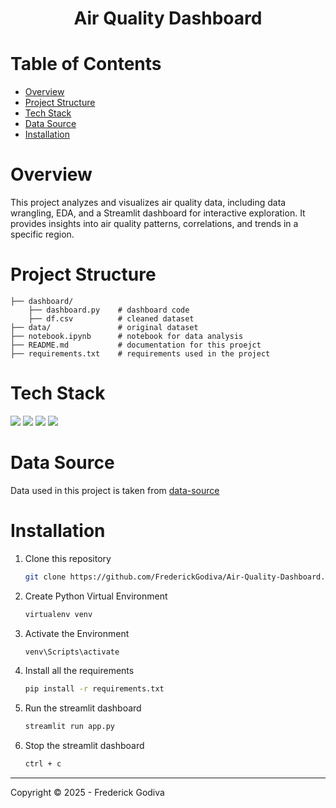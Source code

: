 <h1 align="center">Air Quality Dashboard</h1>

# Table of Contents

- [Overview](#overview)
- [Project Structure](#project-structure)
- [Tech Stack](#tech-stack)
- [Data Source](#data-source)
- [Installation](#installation)

# Overview

This project analyzes and visualizes air quality data, including data wrangling, EDA, and a Streamlit dashboard for interactive exploration. It provides insights into air quality patterns, correlations, and trends in a specific region.


# Project Structure

```
├── dashboard/
    ├── dashboard.py    # dashboard code
    ├── df.csv          # cleaned dataset
├── data/               # original dataset
├── notebook.ipynb      # notebook for data analysis
├── README.md           # documentation for this proejct
├── requirements.txt    # requirements used in the project
```


# Tech Stack

<a href="https://www.python.org/"><img src="https://img.shields.io/badge/Python-FFD43B?style=for-the-badge&logo=python&logoColor=blue"/></a>
<a href="https://jupyter.org/"><img src="https://img.shields.io/badge/Jupyter-F37626.svg?&style=for-the-badge&logo=Jupyter&logoColor=white"/></a>
<a href="https://pandas.pydata.org/"><img src="https://img.shields.io/badge/Pandas-2C2D72?style=for-the-badge&logo=pandas&logoColor=white"/></a>
<a href="https://streamlit.io/"><img src="https://img.shields.io/badge/Streamlit-FF4B4B?style=for-the-badge&logo=Streamlit&logoColor=white"/></a>


# Data Source

Data used in this project is taken from [data-source](https://github.com/marceloreis/HTI/tree/master)


# Installation
1. Clone this repository
   ```bash
   git clone https://github.com/FrederickGodiva/Air-Quality-Dashboard.git
   ```

2. Create Python Virtual Environment
   ```bash
   virtualenv venv
   ```

3. Activate the Environment
   ```bash
   venv\Scripts\activate
   ```

4. Install all the requirements
   ```bash
   pip install -r requirements.txt
   ```

5. Run the streamlit dashboard
   ```bash
   streamlit run app.py
   ```

6. Stop the streamlit dashboard
   ```bash
   ctrl + c
   ```
---

Copyright &copy; 2025 - Frederick Godiva
